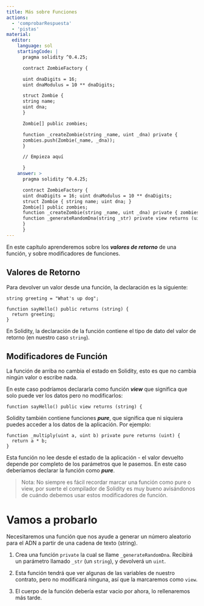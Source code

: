 ```yaml
---
title: Más sobre Funciones
actions:
  - 'comprobarRespuesta'
  - 'pistas'
material:
  editor:
    language: sol
    startingCode: |
      pragma solidity ^0.4.25;

      contract ZombieFactory {

      uint dnaDigits = 16;
      uint dnaModulus = 10 ** dnaDigits;

      struct Zombie {
      string name;
      uint dna;
      }

      Zombie[] public zombies;

      function _createZombie(string _name, uint _dna) private {
      zombies.push(Zombie(_name, _dna));
      }

      // Empieza aquí

      }
    answer: >
      pragma solidity ^0.4.25;

      contract ZombieFactory {
      uint dnaDigits = 16; uint dnaModulus = 10 ** dnaDigits;
      struct Zombie { string name; uint dna; }
      Zombie[] public zombies;
      function _createZombie(string _name, uint _dna) private { zombies.push(Zombie(_name, _dna)); }
      function _generateRandomDna(string _str) private view returns (uint) {
      }
      }
---
```


En este capítulo aprenderemos sobre los ***valores de retorno*** de una función, y sobre modificadores de funciones.

## Valores de Retorno

Para devolver un valor desde una función, la declaración es la siguiente:

    string greeting = "What's up dog";
    
    function sayHello() public returns (string) {
      return greeting;
    }
    

En Solidity, la declaración de la función contiene el tipo de dato del valor de retorno (en nuestro caso `string`).

## Modificadores de Función

La función de arriba no cambia el estado en Solidity, esto es que no cambia ningún valor o escribe nada.

En este caso podríamos declararla como función ***view*** que significa que solo puede ver los datos pero no modificarlos:

    function sayHello() public view returns (string) {
    

Solidity también contiene funciones ***pure***, que significa que ni siquiera puedes acceder a los datos de la aplicación. Por ejemplo:

    function _multiply(uint a, uint b) private pure returns (uint) {
      return a * b;
    }
    

Esta función no lee desde el estado de la aplicación - el valor devuelto depende por completo de los parámetros que le pasemos. En este caso deberíamos declarar la función como ***pure***.

> Nota: No siempre es fácil recordar marcar una función como pure o view, por suerte el compilador de Solidity es muy bueno avisándonos de cuándo debemos usar estos modificadores de función.

# Vamos a probarlo

Necesitaremos una función que nos ayude a generar un número aleatorio para el ADN a partir de una cadena de texto (string).

1. Crea una función `private` la cual se llame `_generateRandomDna`. Recibirá un parámetro llamado `_str` (un `string`), y devolverá un `uint`.

2. Esta función tendrá que ver algunas de las variables de nuestro contrato, pero no modificará ninguna, así que la marcaremos como `view`.

3. El cuerpo de la función debería estar vacio por ahora, lo rellenaremos más tarde.